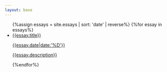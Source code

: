 ```yaml
---
layout: base
---
```

<ul>
    {%assign essays = site.essays | sort: 'date' | reverse%}
    {%for essay in essays%}
    <li>
      <a class="essay" href="{{ essay.url }}">
      <div class="edt">
      {{essay.title}}
      <p class="subtitle">{{essay.date|date:'%D'}}</p>
      </div>
      <p class="essaydesc">{{essay.description}}</p>
    </a>
        </li>
    {%endfor%}
</ul>
